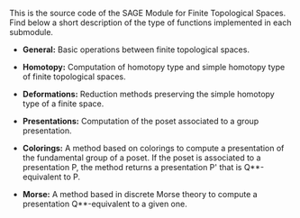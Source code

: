 This is the source code of the SAGE Module for Finite Topological Spaces. Find below a short description of the type of functions implemented in each submodule.

* **General:** Basic operations between finite topological spaces.

* **Homotopy:** Computation of homotopy type and simple homotopy type of finite topological spaces.

* **Deformations:** Reduction methods preserving the simple homotopy type of a finite space.

* **Presentations:** Computation of the poset associated to a group presentation.

* **Colorings:** A method based on colorings to compute a presentation of the fundamental group of a poset. If the poset is associated to a presentation P, the method returns a presentation P' that is Q**-equivalent to P.

* **Morse:** A method based in discrete Morse theory to compute a presentation Q**-equivalent to a given one.
